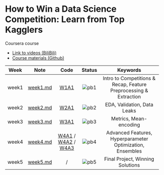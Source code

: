 # How to Win a Data Science Competition: Learn from Top Kagglers

Coursera course

- [Link to videos (BiliBili)](https://www.bilibili.com/video/BV1JJ411E7qU?p=1&vd_source=3a783e4a7134ff125389e6a62a843a89)
- [Course materials (Github)](https://github.com/Brandon-HY-Lin/coursera_How-to-Win-a-Data-Science-Competition-Learn-from-Top-Kagglers)

<div align="center">

| **Week** |                                      **Note**                                      |                                                                                                                                                            **Code**                                                                                                                                                            |              **Status**              |                           **Keywords**                            |
| :------: | :--------------------------------------------------------------------------------: | :----------------------------------------------------------------------------------------------------------------------------------------------------------------------------------------------------------------------------------------------------------------------------------------------------------------------------: | :----------------------------------: | :---------------------------------------------------------------: |
|  week1   | [week1.md](https://github.com/yixiaowang2001/Kaggle_Notes/blob/main/note/week1.md) |                                                                                                                 [W1A1](https://github.com/yixiaowang2001/Kaggle_Notes/blob/main/code/W1A1/PandasBasics.ipynb)                                                                                                                  | ![pb1](https://progress-bar.dev/100) | Intro to Competitions & Recap, Feature Preprocessing & Extraction |
|  week2   | [week2.md](https://github.com/yixiaowang2001/Kaggle_Notes/blob/main/note/week2.md) |                                                                                                                 [W2A1](https://github.com/yixiaowang2001/Kaggle_Notes/blob/main/code/W2A1/Data_leakages.ipynb)                                                                                                                 | ![pb2](https://progress-bar.dev/100) |                    EDA, Validation, Data Leaks                    |
|  week3   | [week3.md](https://github.com/yixiaowang2001/Kaggle_Notes/blob/main/note/week3.md) |                                                                                                         [W3A1](https://github.com/yixiaowang2001/Kaggle_Notes/blob/main/code/W3A1/Programming_assignment_week_3.ipynb)                                                                                                         | ![pb3](https://progress-bar.dev/100) |                      Metrics, Mean-encoding                       |
|  week4   | [week4.md](https://github.com/yixiaowang2001/Kaggle_Notes/blob/main/note/week4.md) | [W4A1](https://github.com/yixiaowang2001/Kaggle_Notes/blob/main/code/W4A1/catboost_notebook_v2.ipynb) / [W4A2](https://github.com/yixiaowang2001/Kaggle_Notes/blob/main/code/W4A2/Programming_assignment_week_4.ipynb) / [W4A3](https://github.com/yixiaowang2001/Kaggle_Notes/blob/main/code/W4A3/compute_KNN_features.ipynb) | ![pb4](https://progress-bar.dev/100) |     Advanced Features, Hyperparameter Optimization, Ensembles     |
|  week5   | [week5.md](https://github.com/yixiaowang2001/Kaggle_Notes/blob/main/note/week5.md) |                                                                                                                                                               /                                                                                                                                                                | ![pb5](https://progress-bar.dev/85)  |                 Final Project, Winning Solutions                  |

</div>
